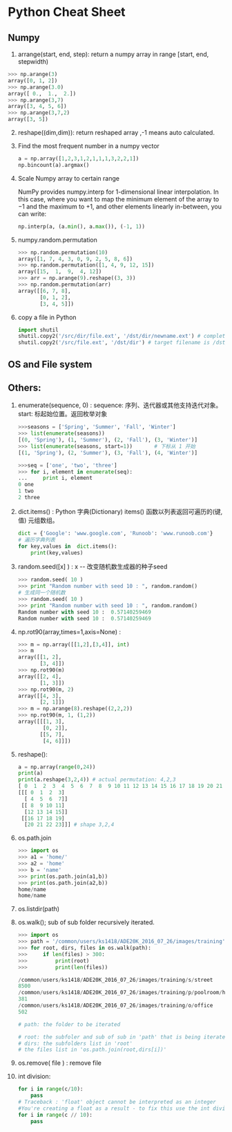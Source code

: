 # Python Cheat Sheet

## Numpy

1. arrange(start, end, step): return a numpy array in range [start, end, stepwidth)

```python
>>> np.arange(3)
array([0, 1, 2])
>>> np.arange(3.0)
array([ 0.,  1.,  2.])
>>> np.arange(3,7)
array([3, 4, 5, 6])
>>> np.arange(3,7,2)
array([3, 5])
```

2. reshape((dim,dim)): return reshaped array ,-1 means auto calculated.  

3. Find the most frequent number in a numpy vector

   ```python
   a = np.array([1,2,3,1,2,1,1,1,3,2,2,1])
   np.bincount(a).argmax()
   ```

4. Scale Numpy array to certain range

   NumPy provides numpy.interp for 1-dimensional linear interpolation. In this case, where you want to map the minimum element of the array to −1 and the maximum to +1, and other elements linearly in-between, you can write:

   ```python
   np.interp(a, (a.min(), a.max()), (-1, 1))
   ```

5. numpy.random.permutation

   ```python
   >>> np.random.permutation(10)
   array([1, 7, 4, 3, 0, 9, 2, 5, 8, 6])
   >>> np.random.permutation([1, 4, 9, 12, 15])
   array([15,  1,  9,  4, 12])
   >>> arr = np.arange(9).reshape((3, 3))
   >>> np.random.permutation(arr)
   array([[6, 7, 8],
          [0, 1, 2],
          [3, 4, 5]])
   ```

6. copy a file in Python

   ```python
   import shutil
   shutil.copy2('/src/dir/file.ext', '/dst/dir/newname.ext') # complete target filename given
   shutil.copy2('/src/file.ext', '/dst/dir') # target filename is /dst/dir/file.ext
   ```

   

## OS and File system

## Others:

1. enumerate(sequence, 0) : sequence: 序列、迭代器或其他支持迭代对象。 start: 标起始位置。返回枚举对象

   ```python
   >>>seasons = ['Spring', 'Summer', 'Fall', 'Winter']
   >>> list(enumerate(seasons))
   [(0, 'Spring'), (1, 'Summer'), (2, 'Fall'), (3, 'Winter')]
   >>> list(enumerate(seasons, start=1))       # 下标从 1 开始
   [(1, 'Spring'), (2, 'Summer'), (3, 'Fall'), (4, 'Winter')]
   
   >>>seq = ['one', 'two', 'three']
   >>> for i, element in enumerate(seq):
   ...     print i, element
   0 one
   1 two
   2 three
   ```

2. dict.items() : Python 字典(Dictionary) items() 函数以列表返回可遍历的(键, 值) 元组数组。

   ```python
   dict = {'Google': 'www.google.com', 'Runoob': 'www.runoob.com'}
   # 遍历字典列表
   for key,values in  dict.items():
       print(key,values)
   ```

3. random.seed([x] ) : x -- 改变随机数生成器的种子seed

   ```python
   >>> random.seed( 10 )
   >>> print "Random number with seed 10 : ", random.random()
   # 生成同一个随机数
   >>> random.seed( 10 )
   >>> print "Random number with seed 10 : ", random.random()
   Random number with seed 10 :  0.57140259469
   Random number with seed 10 :  0.57140259469
   ```

4. np.rot90(array,times=1,axis=None) : 

   ```python
   >>> m = np.array([[1,2],[3,4]], int)
   >>> m
   array([[1, 2],
          [3, 4]])
   >>> np.rot90(m)
   array([[2, 4],
          [1, 3]])
   >>> np.rot90(m, 2)
   array([[4, 3],
          [2, 1]])
   >>> m = np.arange(8).reshape((2,2,2))
   >>> np.rot90(m, 1, (1,2))
   array([[[1, 3],
           [0, 2]],
          [[5, 7],
           [4, 6]]])
   ```

5. reshape(): 

   ```python
   a = np.array(range(0,24))
   print(a)
   print(a.reshape(3,2,4)) # actual permutation: 4,2,3
   [ 0  1  2  3  4  5  6  7  8  9 10 11 12 13 14 15 16 17 18 19 20 21 22 23]
   [[[ 0  1  2  3]
     [ 4  5  6  7]]
    [[ 8  9 10 11]
     [12 13 14 15]]
    [[16 17 18 19]
     [20 21 22 23]]] # shape 3,2,4
   ```

6. os.path.join

   ```python
   >>> import os
   >>> a1 = 'home/'
   >>> a2 = 'home'
   >>> b = 'name'
   >>> print(os.path.join(a1,b))
   >>> print(os.path.join(a2,b))
   home/name
   home/name
   ```

7. os.listdir(path)

8. os.walk(); sub of sub folder recursively iterated. 

   ```python
   >>> import os
   >>> path = '/common/users/ks1418/ADE20K_2016_07_26/images/training'
   >>> for root, dirs, files in os.walk(path):
   >>>     if len(files) > 300:
   >>>         print(root)
   >>>         print(len(files))
   
   /common/users/ks1418/ADE20K_2016_07_26/images/training/s/street
   8500
   /common/users/ks1418/ADE20K_2016_07_26/images/training/p/poolroom/home
   381
   /common/users/ks1418/ADE20K_2016_07_26/images/training/o/office
   502
   
   # path: the folder to be iterated
   
   # root: the subfoler and sub of sub in 'path' that is being iterated now
   # dirs: the subfolders list in 'root'
   # the files list in 'os.path.join(root,dirs[i])'
   ```

9. os.remove( file ) : remove file

10. int division:

    ```python
    for i in range(c/10):
        pass
    # Traceback : 'float' object cannot be interpreted as an integer
    #You're creating a float as a result - to fix this use the int division operator:
    for i in range(c // 10):
        pass
    ```

    
